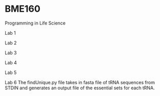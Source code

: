 # BME160
Programming in Life Science

Lab 1

Lab 2

Lab 3

Lab 4

Lab 5


Lab 6
The findUnique.py file takes in fasta file of tRNA sequences from STDIN and generates an output file of the essential sets for each tRNA.
